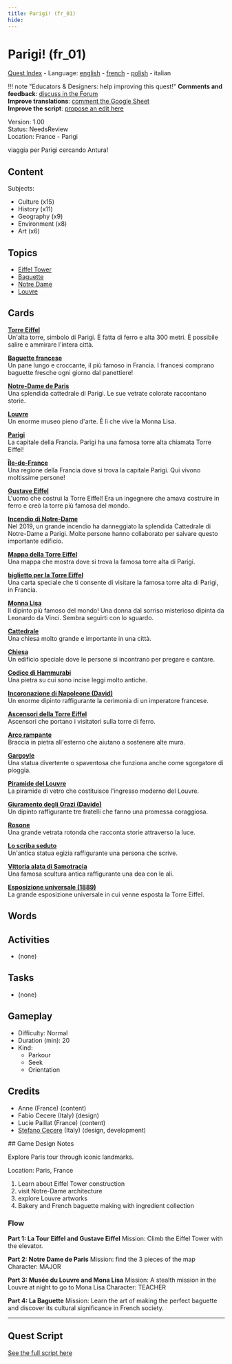 ```yaml
---
title: Parigi! (fr_01)
hide:
---
```


# Parigi! (fr_01)
[Quest Index](./index.it.md) - Language: [english](./fr_01.md) - [french](./fr_01.fr.md) - [polish](./fr_01.pl.md) - italian

!!! note "Educators & Designers: help improving this quest!"
    **Comments and feedback**: [discuss in the Forum](https://vgwb.discourse.group/t/fr-01-paris/23/1)  
    **Improve translations**: [comment the Google Sheet](https://docs.google.com/spreadsheets/d/1FPFOy8CHor5ArSg57xMuPAG7WM27-ecDOiU-OmtHgjw/edit?gid=1233127135#gid=1233127135)  
    **Improve the script**: [propose an edit here](https://github.com/vgwb/Antura/blob/main/Assets/_discover/_quests/FR_01%20Paris/FR_01%20Paris%20-%20Yarn%20Script.yarn)  

Version: 1.00  
Status: NeedsReview  
Location: France - Parigi

viaggia per Parigi cercando Antura!

## Content
Subjects: 

  - Culture (x15)
  - History (x11)
  - Geography (x9)
  - Environment (x8)
  - Art (x6)

## Topics
- [Eiffel Tower](../topics/index.md#eiffel-tower)
- [Baguette](../topics/index.md#baguette)
- [Notre Dame](../topics/index.md#notredame)
- [Louvre](../topics/index.md#louvre)


## Cards
**[Torre Eiffel](../cards/index.md#eiffel_tower)**  
Un'alta torre, simbolo di Parigi. È fatta di ferro e alta 300 metri. È possibile salire e ammirare l'intera città.  

**[Baguette francese](../cards/index.md#food_baguette)**  
Un pane lungo e croccante, il più famoso in Francia. I francesi comprano baguette fresche ogni giorno dal panettiere!  

**[Notre-Dame de Paris](../cards/index.md#notre_dame_de_paris)**  
Una splendida cattedrale di Parigi. Le sue vetrate colorate raccontano storie.  

**[Louvre](../cards/index.md#louvre)**  
Un enorme museo pieno d'arte. È lì che vive la Monna Lisa.  

**[Parigi](../cards/index.md#capital_paris)**  
La capitale della Francia. Parigi ha una famosa torre alta chiamata Torre Eiffel!  

**[Île-de-France](../cards/index.md#ile_de_france)**  
Una regione della Francia dove si trova la capitale Parigi. Qui vivono moltissime persone!  

**[Gustave Eiffel](../cards/index.md#gustave_eiffel)**  
L'uomo che costruì la Torre Eiffel! Era un ingegnere che amava costruire in ferro e creò la torre più famosa del mondo.  

**[Incendio di Notre-Dame](../cards/index.md#notre_dame_de_paris_fire)**  
Nel 2019, un grande incendio ha danneggiato la splendida Cattedrale di Notre-Dame a Parigi. Molte persone hanno collaborato per salvare questo importante edificio.  

**[Mappa della Torre Eiffel](../cards/index.md#eiffel_tower_map)**  
Una mappa che mostra dove si trova la famosa torre alta di Parigi.  

**[biglietto per la Torre Eiffel](../cards/index.md#eiffel_tower_ticket)**  
Una carta speciale che ti consente di visitare la famosa torre alta di Parigi, in Francia.  

**[Monna Lisa](../cards/index.md#art_monalisa)**  
Il dipinto più famoso del mondo! Una donna dal sorriso misterioso dipinta da Leonardo da Vinci. Sembra seguirti con lo sguardo.  

**[Cattedrale](../cards/index.md#cathedral)**  
Una chiesa molto grande e importante in una città.  

**[Chiesa](../cards/index.md#church)**  
Un edificio speciale dove le persone si incontrano per pregare e cantare.  

**[Codice di Hammurabi](../cards/index.md#code_of_hammurabi)**  
Una pietra su cui sono incise leggi molto antiche.  

**[Incoronazione di Napoleone (David)](../cards/index.md#coronation_of_napoleon_david)**  
Un enorme dipinto raffigurante la cerimonia di un imperatore francese.  

**[Ascensori della Torre Eiffel](../cards/index.md#eiffel_tower_elevators)**  
Ascensori che portano i visitatori sulla torre di ferro.  

**[Arco rampante](../cards/index.md#flying_buttress)**  
Braccia in pietra all'esterno che aiutano a sostenere alte mura.  

**[Gargoyle](../cards/index.md#gargoyle)**  
Una statua divertente o spaventosa che funziona anche come sgorgatore di pioggia.  

**[Piramide del Louvre](../cards/index.md#louvre_pyramid)**  
La piramide di vetro che costituisce l'ingresso moderno del Louvre.  

**[Giuramento degli Orazi (Davide)](../cards/index.md#oath_of_the_horatii_david)**  
Un dipinto raffigurante tre fratelli che fanno una promessa coraggiosa.  

**[Rosone](../cards/index.md#rose_window)**  
Una grande vetrata rotonda che racconta storie attraverso la luce.  

**[Lo scriba seduto](../cards/index.md#the_seated_scribe)**  
Un'antica statua egizia raffigurante una persona che scrive.  

**[Vittoria alata di Samotracia](../cards/index.md#winged_victory_of_samothrace)**  
Una famosa scultura antica raffigurante una dea con le ali.  

**[Esposizione universale (1889)](../cards/index.md#worlds_fair_1889)**  
La grande esposizione universale in cui venne esposta la Torre Eiffel.  

## Words
## Activities
- (none)

## Tasks
- (none)
## Gameplay
- Difficulty: Normal
- Duration (min): 20
- Kind:
  - Parkour
  - Seek
  - Orientation
## Credits
- Anne (France) (content)
- Fabio Cecere (Italy) (design)
- Lucie Paillat (France) (content)
- [Stefano Cecere](https://stefanocecere.com) (Italy) (design, development)

## Game Design Notes

Explore Paris tour through iconic landmarks. 

Location:
Paris, France

1. Learn about Eiffel Tower construction
2. visit Notre-Dame architecture
3. explore Louvre artworks
4. Bakery and French baguette making with ingredient collection

### Flow

**Part 1: La Tour Eiffel and Gustave Eiffel**
Mission: Climb the Eiffel Tower with the elevator.

**Part 2: Notre Dame de Paris**
Mission: find the 3 pieces of the map
Character: MAJOR

**Part 3: Musée du Louvre and Mona Lisa**
Mission: A stealth mission in the Louvre at night to go to Mona Lisa
Character: TEACHER

**Part 4: La Baguette**
Mission: Learn the art of making the perfect baguette and discover its cultural significance in French society.


---

## Quest Script

[See the full script here](./fr_01-script.it.md)
